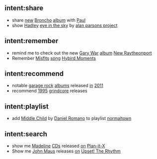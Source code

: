 <!--- 

Supported entity types:

  MOD
  WHO
  WORK
  ARTIST
  LABEL
  (REGION)
  (PLACE)
  TIME
  FORMAT
  RELEASE
  GENRE
  TEMP_SIG
  LAB_SIG
  PLAYLIST

Supported look ups:

  GENRE
  FORMAT
  RELEASE

Supported intents:

  SHARE
  REMEMBER
  RECOMMEND
  PLAYLIST
  SEARCH

--> 


## intent:share

- share [new](mod) [Broncho](artist) [album](release) with [Paul](who)
- show [Hadley](who) [eye in the sky](work) by [alan parsons project](artist)


## intent:remember

- remind me to check out the new [Gary War](artist) [album](release) [New Raytheonport](work)
- Remember [Misfits](artist) [song](release) [Hybird Moments](work)


## intent:recommend

- notable [garage rock](genre) [albums](release) released [in](temp_sig) [2011](time)
- recommend [1995](time) [grindcore](genre) releases


## intent:playlist

- add [Middle Child](work) by [Daniel Romano](artist) to playlist [normaltown](playlist)


## intent:search

- show me [Madeline](artist) [CDs](format) released [on](lab_sig) [Plan-it-X](label)
- Show me [John Maus](artist) releases [on](lab_sig) [Upset! The Rhythm](label)
